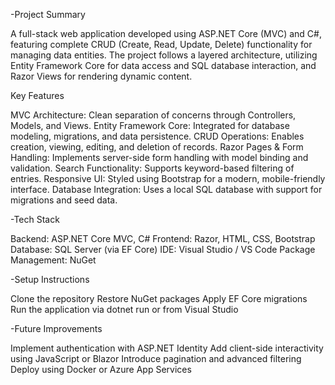 -Project Summary

A full-stack web application developed using ASP.NET Core (MVC) and C#, featuring complete CRUD (Create, Read, Update, Delete) functionality for managing data entities.
The project follows a layered architecture, utilizing Entity Framework Core for data access and SQL database interaction, and Razor Views for rendering dynamic content.

Key Features

MVC Architecture: Clean separation of concerns through Controllers, Models, and Views.
Entity Framework Core: Integrated for database modeling, migrations, and data persistence.
CRUD Operations: Enables creation, viewing, editing, and deletion of records.
Razor Pages & Form Handling: Implements server-side form handling with model binding and validation.
Search Functionality: Supports keyword-based filtering of entries.
Responsive UI: Styled using Bootstrap for a modern, mobile-friendly interface.
Database Integration: Uses a local SQL database with support for migrations and seed data.


-Tech Stack

Backend: ASP.NET Core MVC, C#
Frontend: Razor, HTML, CSS, Bootstrap
Database: SQL Server (via EF Core)
IDE: Visual Studio / VS Code
Package Management: NuGet


-Setup Instructions

Clone the repository
Restore NuGet packages
Apply EF Core migrations
Run the application via dotnet run or from Visual Studio



-Future Improvements

Implement authentication with ASP.NET Identity
Add client-side interactivity using JavaScript or Blazor
Introduce pagination and advanced filtering
Deploy using Docker or Azure App Services
